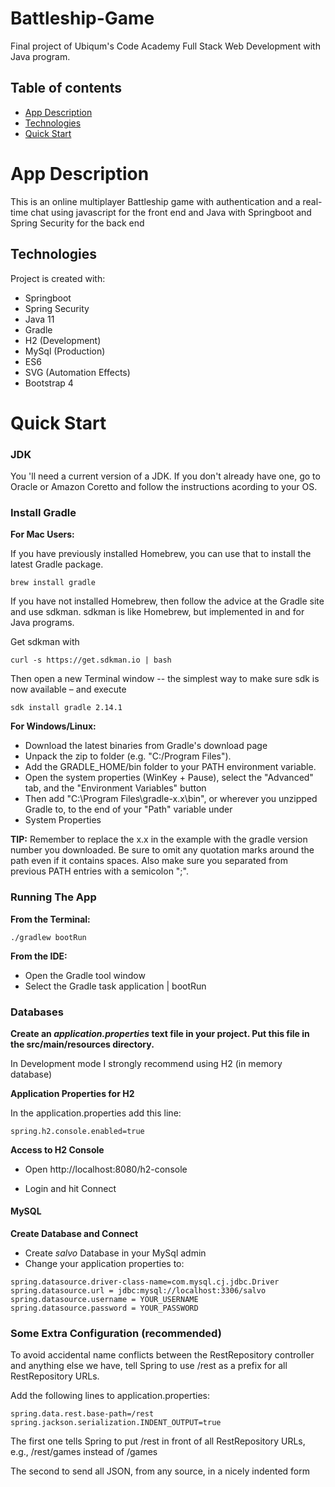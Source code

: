 # Battleship-Game
Final project of Ubiqum's Code Academy Full Stack Web Development with Java program.

## Table of contents
* [App Description](#app-description)
* [Technologies](#technologies)
* [Quick Start](#quick-start)

# App Description

This is an online multiplayer Battleship game with authentication and a real-time chat using javascript for the front end and Java with Springboot and Spring Security for the back end

## Technologies
Project is created with:
* Springboot
* Spring Security
* Java 11
* Gradle
* H2 (Development)
* MySql (Production)
* ES6
* SVG (Automation Effects)
* Bootstrap 4

# Quick Start

### JDK
You 'll need a current version of a JDK. If you don't already have one, go to Oracle or Amazon Coretto and follow the instructions acording to your OS. 

### Install Gradle

**For Mac Users:**

If you have previously installed Homebrew, you can use that to install the latest Gradle package.
```
brew install gradle
```
If you have not installed Homebrew, then follow the advice at the Gradle site and use sdkman.  sdkman is like Homebrew, but implemented
in and for Java programs.

Get sdkman with
```
curl -s https://get.sdkman.io | bash
```
Then open a new Terminal window -- the simplest way to make sure sdk is now available – and execute
```
sdk install gradle 2.14.1
```

**For Windows/Linux:**

* Download the latest binaries from Gradle's download page
* Unpack the zip to folder (e.g. "C:/Program Files").  
* Add the GRADLE_HOME/bin folder to your PATH environment variable.
* Open the system properties (WinKey + Pause), select the "Advanced" tab, and the "Environment Variables" button
* Then add "C:\Program Files\gradle-x.x\bin", or wherever you unzipped Gradle to, to the end of your "Path" variable under
* System Properties 


**TIP:**
Remember to replace the x.x in the example with the gradle version number you downloaded.  Be sure to omit any quotation marks around
the path even if it contains spaces. Also make sure you separated from previous PATH entries with a semicolon ";".


### Running The App

**From the Terminal:**

```
./gradlew bootRun

```

**From the IDE:**

* Open the Gradle tool window
* Select the Gradle task application | bootRun

### Databases

**Create an *application.properties* text file in your project.
Put this file in the src/main/resources directory.**  

In Development mode I strongly recommend using H2 (in memory database)

**Application Properties for H2**

In the application.properties add this line:

```
spring.h2.console.enabled=true

```

**Access to H2 Console**

* Open http://localhost:8080/h2-console

* Login and hit Connect

#### MySQL

**Create Database and Connect**

* Create *salvo* Database in your MySql admin
* Change your application properties to:
```
spring.datasource.driver-class-name=com.mysql.cj.jdbc.Driver
spring.datasource.url = jdbc:mysql://localhost:3306/salvo
spring.datasource.username = YOUR_USERNAME
spring.datasource.password = YOUR_PASSWORD
```

### Some Extra Configuration (recommended)

To avoid accidental name conflicts between the RestRepository controller and anything else we have, tell Spring to use /rest as a prefix for all
RestRepository URLs.

Add the following lines to application.properties:
```
spring.data.rest.base-path=/rest
spring.jackson.serialization.INDENT_OUTPUT=true
```

The first one tells Spring to
put /rest in front of all RestRepository URLs, e.g., /rest/games instead of /games

The second to send all JSON, from any source, in a nicely indented form




